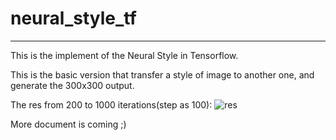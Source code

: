 # neural_style_tf
---
This is the implement of the Neural Style in Tensorflow.

This is the basic version that transfer a style of image to another one, and generate the 300x300 output.

The res from 200 to 1000 iterations(step as 100):
![res](res.png)

More document is coming ;)